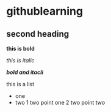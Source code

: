 # githublearning
## second heading
**this is bold**

*this is italic*

***bold and itacli***

this is a list
  - one
  - two
   1 two point one
   2 two point two
